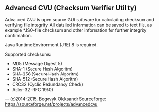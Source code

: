 Advanced CVU (Checksum Verifier Utility)
---
Advanced CVU is open source GUI software for calculating checksum and verifying file integrity. All datailed information can be saved to text file, as example *.ISO-file checksum and other information for further integrity confirmation.

Java Runtime Environment (JRE) 8 is required.

Supported checksums:
- MD5 (Message Digest 5)
- SHA-1 (Secure Hash Algoritm)
- SHA-256 (Secure Hash Algoritm)
- SHA-512 (Secure Hash Algoritm)
- CRC32 (Cyclic Redundancy Check)
- Adler-32 (RFC 1950)

--
(c)2014-2015, Bogovyk Oleksandr
SourceForge: https://sourceforge.net/projects/advancedcvu
